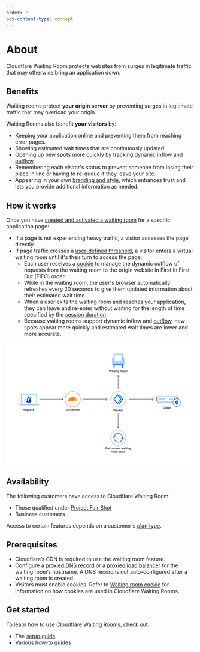 ```yaml
---
order: 2
pcx-content-type: concept
---
```


# About

Cloudflare Waiting Room protects websites from surges in legitimate traffic that may otherwise bring an application down.

## Benefits

Waiting rooms protect **your origin server** by preventing surges in legitimate traffic that may overload your origin.

Waiting Rooms also benefit **your visitors** by:

*   Keeping your application online and preventing them from reaching error pages.
*   Showing estimated wait times that are continuously updated.
*   Opening up new spots more quickly by tracking dynamic inflow and [outflow](/reference/configuration-settings#session-duration).
*   Remembering each visitor's status to prevent someone from losing their place in line or having to re-queue if they leave your site.
*   Appearing in your own [branding and style](/additional-options/customize-waiting-room), which enhances trust and lets you provide additional information as needed.

## How it works

Once you have [created and activated a waiting room](/get-started) for a specific application page:

*   If a page is not experiencing heavy traffic, a visitor accesses the page directly.
*   If page traffic crosses a [user-defined threshold](/reference/configuration-settings#session-duration), a visitor enters a virtual waiting room until it's their turn to access the page:
    *   Each user receives a [cookie](/reference/waiting-room-cookie) to manage the dynamic outflow of requests from the waiting room to the origin website in First In First Out (FIFO) order.
    *   While in the waiting room, the user's browser automatically refreshes every 20 seconds to give them updated information about their estimated wait time.
    *   When a user exits the waiting room and reaches your application, they can leave and re-enter without waiting for the length of time specified by the [session duration](/reference/configuration-settings#session-duration).
    *   Because waiting rooms support dynamic inflow and [outflow](/reference/configuration-settings#session-duration), new spots appear more quickly and estimated wait times are lower and more accurate.

![Waiting room process flow](../static/waiting-room-process-flow.png)

## Availability

The following customers have access to Cloudflare Waiting Room:

*   Those qualified under [Project Fair Shot](https://www.cloudflare.com/fair-shot/)
*   Business customers

Access to certain features depends on a customer's [plan type](/plans).

## Prerequisites

*   Cloudflare’s CDN is required to use the waiting room feature.
*   Configure a [proxied DNS record](https://support.cloudflare.com/hc/articles/360019093151) or a [proxied load balancer](https://developers.cloudflare.com/load-balancing/understand-basics/proxy-modes/) for the waiting room’s hostname. A DNS record is not auto-configured after a waiting room is created.
*   Visitors must enable cookies. Refer to [Waiting room cookie](/reference/waiting-room-cookie) for information on how cookies are used in Cloudflare Waiting Rooms.

## Get started

To learn how to use Cloudflare Waiting Rooms, check out:

*   The [setup guide](/get-started)
*   Various [how-to guides](/how-to)
